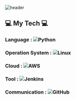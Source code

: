 ![header](https://capsule-render.vercel.app/api?type=rounded&color=auto&height=300&section=header&text=YEONSUN%20YOON&fontSize=70&fontColor=000080)

## 💻  My Tech 💻

### Language : ![Python](https://img.shields.io/badge/Python-3776AB?style=flat-square&logo=Python&logoColor=white)
### Operation System : ![Linux](https://img.shields.io/badge/Linux-FCC624?style=flat-square&logo=linux&logoColor=white)
### Cloud : ![AWS](https://img.shields.io/badge/Amazon%20AWS-232F3E?style=flat-square&logo=Amazon%20AWS&logoColor=white)
### Tool : ![Jenkins](http://img.shields.io/badge/Jenkins-D24939?style=flat-square%logo=Jenkins&logocolor=white)
### Communication : ![GitHub](https://img.shields.io/badge/GitHub-181717?style=flat-square&logo=github&logoColor=white)
